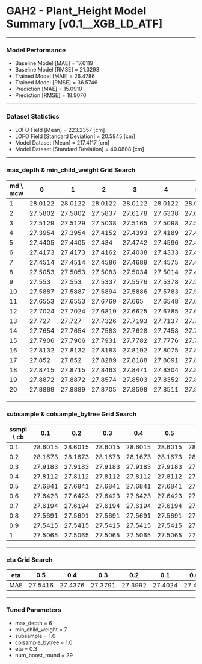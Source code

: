 # GAH2 - Plant_Height Model Summary [v0.1__XGB_LD_ATF]

***

### Model Performance

- Baseline Model [MAE] = 17.6119
- Baseline Model [RMSE] = 21.3293
- Trained Model [MAE] = 26.4786
- Trained Model [RMSE] = 36.5746
- Prediction [MAE] = 15.0910
- Prediction [RMSE] = 18.9070
***

### Dataset Statistics

- LOFO Field [Mean] = 223.2357 [cm]
- LOFO Field [Standard Deviation] = 20.5845 [cm]
- Model Dataset [Mean] = 217.4117 [cm]
- Model Dataset [Standard Deviation] = 40.0808 [cm]
***

### max_depth & min_child_weight Grid Search

|   md \ mcw |       0 |       1 |       2 |       3 |       4 |       5 |       6 |       7 |       8 |       9 |      10 |      11 |      12 |      13 |      14 |      15 |      16 |      17 |      18 |      19 |      20 |
|------------|---------|---------|---------|---------|---------|---------|---------|---------|---------|---------|---------|---------|---------|---------|---------|---------|---------|---------|---------|---------|---------|
|          1 | 28.0122 | 28.0122 | 28.0122 | 28.0122 | 28.0122 | 28.0122 | 28.0122 | 28.0122 | 28.0122 | 28.0122 | 28.0122 | 28.0125 | 28.0125 | 28.0125 | 28.0125 | 28.0125 | 28.0125 | 28.0125 | 27.9774 | 28.0454 | 27.9818 |
|          2 | 27.5802 | 27.5802 | 27.5837 | 27.6178 | 27.6338 | 27.6169 | 27.63   | 27.5996 | 27.5977 | 27.6031 | 27.6102 | 27.5955 | 27.6099 | 27.5958 | 27.5416 | 27.611  | 27.6183 | 27.6228 | 27.5837 | 27.6319 | 27.6334 |
|          3 | 27.5129 | 27.5129 | 27.5038 | 27.5165 | 27.5098 | 27.5293 | 27.5521 | 27.543  | 27.5234 | 27.5266 | 27.5701 | 27.5041 | 27.5409 | 27.5156 | 27.5864 | 27.5083 | 27.4876 | 27.4817 | 27.5317 | 27.5159 | 27.515  |
|          4 | 27.3954 | 27.3954 | 27.4152 | 27.4393 | 27.4189 | 27.4299 | 27.4225 | 27.4755 | 27.4624 | 27.4251 | 27.4588 | 27.4428 | 27.4767 | 27.4651 | 27.4819 | 27.4576 | 27.4682 | 27.4884 | 27.4592 | 27.4697 | 27.5205 |
|          5 | 27.4405 | 27.4405 | 27.434  | 27.4742 | 27.4596 | 27.4349 | 27.4361 | 27.4469 | 27.4469 | 27.4543 | 27.4551 | 27.4264 | 27.4717 | 27.4868 | 27.4571 | 27.4116 | 27.4279 | 27.4388 | 27.4812 | 27.4468 | 27.4487 |
|          6 | 27.4173 | 27.4173 | 27.4162 | 27.4038 | 27.4333 | 27.4356 | 27.4401 | 27.3791 | 27.4452 | 27.423  | 27.4444 | 27.4329 | 27.4379 | 27.4372 | 27.4123 | 27.4331 | 27.402  | 27.4384 | 27.4388 | 27.465  | 27.4251 |
|          7 | 27.4514 | 27.4514 | 27.4586 | 27.4689 | 27.4575 | 27.441  | 27.4442 | 27.4728 | 27.502  | 27.496  | 27.4721 | 27.4833 | 27.5085 | 27.4815 | 27.5145 | 27.4794 | 27.5034 | 27.4744 | 27.4321 | 27.4341 | 27.4893 |
|          8 | 27.5053 | 27.5053 | 27.5083 | 27.5034 | 27.5014 | 27.4916 | 27.4807 | 27.47   | 27.5318 | 27.4945 | 27.4986 | 27.4933 | 27.5042 | 27.491  | 27.5012 | 27.488  | 27.5099 | 27.4904 | 27.459  | 27.4583 | 27.4772 |
|          9 | 27.553  | 27.553  | 27.5337 | 27.5576 | 27.5378 | 27.5635 | 27.5515 | 27.5479 | 27.5538 | 27.5491 | 27.5571 | 27.5503 | 27.5439 | 27.5261 | 27.5117 | 27.5597 | 27.5209 | 27.5045 | 27.5015 | 27.5189 | 27.4771 |
|         10 | 27.5887 | 27.5887 | 27.5894 | 27.5886 | 27.5783 | 27.5698 | 27.6009 | 27.607  | 27.6143 | 27.5749 | 27.6014 | 27.5819 | 27.5621 | 27.5688 | 27.5735 | 27.5722 | 27.5298 | 27.529  | 27.534  | 27.5185 | 27.5445 |
|         11 | 27.6553 | 27.6553 | 27.6769 | 27.665  | 27.6548 | 27.6513 | 27.6347 | 27.6131 | 27.6286 | 27.6245 | 27.6034 | 27.5996 | 27.6023 | 27.5913 | 27.5908 | 27.5775 | 27.5653 | 27.5888 | 27.5191 | 27.5428 | 27.534  |
|         12 | 27.7024 | 27.7024 | 27.6819 | 27.6625 | 27.6785 | 27.6734 | 27.6625 | 27.6663 | 27.6615 | 27.6471 | 27.657  | 27.6526 | 27.6588 | 27.6198 | 27.6371 | 27.6189 | 27.5796 | 27.5859 | 27.554  | 27.5556 | 27.5629 |
|         13 | 27.727  | 27.727  | 27.7326 | 27.7193 | 27.7137 | 27.7099 | 27.7112 | 27.7112 | 27.6822 | 27.6869 | 27.6768 | 27.6614 | 27.6257 | 27.6247 | 27.6511 | 27.6398 | 27.612  | 27.6222 | 27.5974 | 27.5852 | 27.5931 |
|         14 | 27.7654 | 27.7654 | 27.7583 | 27.7628 | 27.7458 | 27.7641 | 27.7356 | 27.7137 | 27.7419 | 27.7045 | 27.7056 | 27.6928 | 27.679  | 27.661  | 27.6536 | 27.6501 | 27.6432 | 27.6174 | 27.6103 | 27.6027 | 27.5958 |
|         15 | 27.7906 | 27.7906 | 27.7931 | 27.7782 | 27.7776 | 27.7775 | 27.776  | 27.7507 | 27.749  | 27.717  | 27.7152 | 27.7209 | 27.7087 | 27.6756 | 27.667  | 27.6673 | 27.6318 | 27.6127 | 27.6107 | 27.6334 | 27.617  |
|         16 | 27.8132 | 27.8132 | 27.8183 | 27.8192 | 27.8075 | 27.8048 | 27.7889 | 27.7644 | 27.7496 | 27.7319 | 27.7299 | 27.7307 | 27.7104 | 27.6877 | 27.6801 | 27.6696 | 27.6429 | 27.6419 | 27.6426 | 27.6296 | 27.6293 |
|         17 | 27.852  | 27.852  | 27.8289 | 27.8188 | 27.8091 | 27.8115 | 27.8038 | 27.7695 | 27.7655 | 27.7498 | 27.7329 | 27.7266 | 27.7148 | 27.6895 | 27.6783 | 27.6814 | 27.6844 | 27.6596 | 27.6588 | 27.6266 | 27.6326 |
|         18 | 27.8715 | 27.8715 | 27.8463 | 27.8471 | 27.8304 | 27.8349 | 27.811  | 27.7761 | 27.7832 | 27.7529 | 27.7458 | 27.7249 | 27.73   | 27.7081 | 27.7096 | 27.6805 | 27.6983 | 27.6647 | 27.6533 | 27.6497 | 27.6478 |
|         19 | 27.8872 | 27.8872 | 27.8574 | 27.8503 | 27.8352 | 27.8297 | 27.8241 | 27.783  | 27.7919 | 27.7755 | 27.7625 | 27.7545 | 27.7447 | 27.7203 | 27.6969 | 27.6943 | 27.6936 | 27.6654 | 27.6738 | 27.6669 | 27.6798 |
|         20 | 27.8889 | 27.8889 | 27.8705 | 27.8598 | 27.8511 | 27.8431 | 27.8336 | 27.799  | 27.7788 | 27.76   | 27.7563 | 27.7559 | 27.7389 | 27.727  | 27.7145 | 27.7163 | 27.6925 | 27.671  | 27.6782 | 27.675  | 27.6522 |

***

### subsample & colsample_bytree Grid Search

|   ssmpl \ cb |     0.1 |     0.2 |     0.3 |     0.4 |     0.5 |     0.6 |     0.7 |     0.8 |     0.9 |     1.0 |
|--------------|---------|---------|---------|---------|---------|---------|---------|---------|---------|---------|
|          0.1 | 28.6015 | 28.6015 | 28.6015 | 28.6015 | 28.6015 | 28.6015 | 28.6015 | 28.6015 | 28.6015 | 28.4858 |
|          0.2 | 28.1673 | 28.1673 | 28.1673 | 28.1673 | 28.1673 | 28.1673 | 28.1673 | 28.1673 | 28.1673 | 27.9951 |
|          0.3 | 27.9183 | 27.9183 | 27.9183 | 27.9183 | 27.9183 | 27.9183 | 27.9183 | 27.9183 | 27.9183 | 27.8684 |
|          0.4 | 27.8112 | 27.8112 | 27.8112 | 27.8112 | 27.8112 | 27.8112 | 27.8112 | 27.8112 | 27.8112 | 27.7255 |
|          0.5 | 27.6841 | 27.6841 | 27.6841 | 27.6841 | 27.6841 | 27.6841 | 27.6841 | 27.6841 | 27.6841 | 27.6151 |
|          0.6 | 27.6423 | 27.6423 | 27.6423 | 27.6423 | 27.6423 | 27.6423 | 27.6423 | 27.6423 | 27.6423 | 27.6239 |
|          0.7 | 27.6194 | 27.6194 | 27.6194 | 27.6194 | 27.6194 | 27.6194 | 27.6194 | 27.6194 | 27.6194 | 27.5211 |
|          0.8 | 27.5691 | 27.5691 | 27.5691 | 27.5691 | 27.5691 | 27.5691 | 27.5691 | 27.5691 | 27.5691 | 27.5503 |
|          0.9 | 27.5415 | 27.5415 | 27.5415 | 27.5415 | 27.5415 | 27.5415 | 27.5415 | 27.5415 | 27.5415 | 27.4803 |
|          1   | 27.5065 | 27.5065 | 27.5065 | 27.5065 | 27.5065 | 27.5065 | 27.5065 | 27.5065 | 27.5065 | 27.3791 |

***

### eta Grid Search

| eta   |     0.5 |     0.4 |     0.3 |     0.2 |     0.1 |    0.01 |   0.001 |
|-------|---------|---------|---------|---------|---------|---------|---------|
| MAE   | 27.5416 | 27.4376 | 27.3791 | 27.3992 | 27.4024 | 27.4273 | 83.2119 |

***

### Tuned Parameters

- max_depth = 6
- min_child_weight = 7
- subsample = 1.0
- colsample_bytree = 1.0
- eta = 0.3
- num_boost_round = 29
